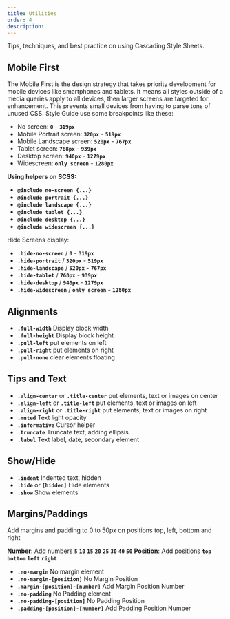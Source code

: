```yaml
---
title: Utilities
order: 4
description: 
---
```


Tips, techniques, and best practice on using Cascading Style Sheets.


## Mobile First

The Mobile First is the design strategy that takes priority development for mobile devices like smartphones and tablets. It means all styles outside of a media queries apply to all devices, then larger screens are targeted for enhancement. This prevents small devices from having to parse tons of unused CSS. Style Guide use some breakpoints like these:

- No screen: **``0``** - **``319px``**
- Mobile Portrait screen: **``320px``** - **``519px``**
- Mobile Landscape screen: **``520px``** - **``767px``**
- Tablet screen: **``768px``** - **``939px``**
- Desktop screen: **``940px``** - **``1279px``**
- Widescreen: **``only screen``** - **``1280px``**

**Using helpers on SCSS:**

- **``@include no-screen {...}``**
- **``@include portrait {...}``**
- **``@include landscape {...}``**
- **``@include tablet {...}``**
- **``@include desktop {...}``**
- **``@include widescreen {...}``**

Hide Screens display:

- **``.hide-no-screen``** / **``0``** - **``319px``** 
- **``.hide-portrait``** / **``320px``** - **``519px``**
- **``.hide-landscape``** / **``520px``** - **``767px``**
- **``.hide-tablet``** / **``768px``** - **``939px``**
- **``.hide-desktop``** / **``940px``** - **``1279px``**
- **``.hide-widescreen``** / **``only screen``** - **``1280px``**

## Alignments

- **``.full-width``** Display block width
- **``.full-height``** Display block height
- **``.pull-left``** put elements on left
- **``.pull-right``** put elements on right
- **``.pull-none``** clear elements floating

## Tips and Text

- **``.align-center``** or **``.title-center``** put elements, text or images on center
- **``.align-left``** or **``.title-left``** put elements, text or images on left
- **``.align-right``** or **``.title-right``** put elements, text or images on right
- **``.muted``** Text light opacity
- **``.informative``** Cursor helper
- **``.truncate``** Truncate text, adding ellipsis
- **``.label``** Text label, date, secondary element

## Show/Hide

- **``.indent``** Indented text, hidden
- **``.hide``** or **``[hidden]``** Hide elements
- **``.show``** Show elements

## Margins/Paddings

Add margins and padding to 0 to 50px on positions top, left, bottom and right

**Number**: Add numbers **``5``** **``10``** **``15``** **``20``** **``25``** **``30``** **``40``** **``50``**
**Position**: Add positions **``top``** **``bottom``** **``left``** **``right``**

- **``.no-margin``** No margin element
- **``.no-margin-[position]``** No Margin Position
- **``.margin-[position]-[number]``** Add Margin Position Number
- **``.no-padding``** No Padding element
- **``.no-padding-[position]``** No Padding Position
- **``.padding-[position]-[number]``** Add Padding Position Number